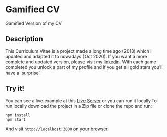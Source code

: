 # Gamified CV
Gamified Version of my CV

## Description
This Curriculum Vitae is a project made a long time ago (2013) which I updated and adapted it to nowadays (Oct 2020). If you want a more complete and updated version, please visit my [linkedin](https://www.linkedin.com/in/joan-fluvia/). With each game completed you unlock a part of my profile and if you get all gold stars you’ll have a 'surprise'.

## Try it!
You can see a live example at this [Live Server](https://gamified-cv.herokuapp.com/) or you can run it locally.To run locally download the project in a Zip file or clone the repo and run:
```
npm install
npm start
```
And visit `http://localhost:3000` on your browser.